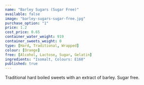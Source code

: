 ```yaml
---
name: "Barley Sugars (Sugar Free)"
available: false
image: "barley-sugars-sugar-free.jpg"
purchase_option: "1"
price: 1.2
cost_price: 0.65
container_water_weight: 919
container_sweets_weight: 0
type: [Hard, Traditional, Wrapped]
colour: [Orange]
free: [Alcohol, Lactose, Sugar, Gelatin]
ingredients: "Isomalt, Colours: E160"
published: true
---
```

Traditional hard boiled sweets with an extract of barley. Sugar free.